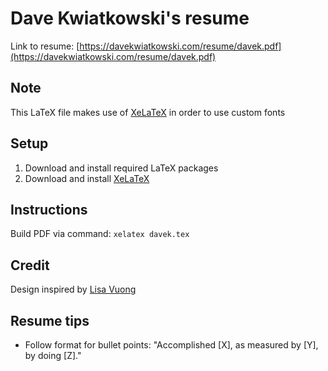 # Dave Kwiatkowski's resume

Link to resume: [https://davekwiatkowski.com/resume/davek.pdf](https://davekwiatkowski.com/resume/davek.pdf)

## Note

This LaTeX file makes use of [XeLaTeX](https://www.sharelatex.com/learn/XeLaTeX) in order to use custom fonts

## Setup

1. Download and install required LaTeX packages
2. Download and install [XeLaTeX](https://www.sharelatex.com/learn/XeLaTeX)

## Instructions

Build PDF via command: `xelatex davek.tex`

## Credit

Design inspired by [Lisa Vuong](https://github.com/LisaVuong/me-irl/blob/master/lisavuong_resume.pdf)

## Resume tips

- Follow format for bullet points: "Accomplished [X], as measured by [Y], by doing [Z]."
